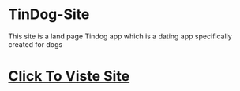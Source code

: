 # TinDog-Site
This site is a land page Tindog app which is a dating app specifically created for dogs
# <a href="https://surya-bbas.github.io/TinDog-Site/"> Click To Viste Site </a>
